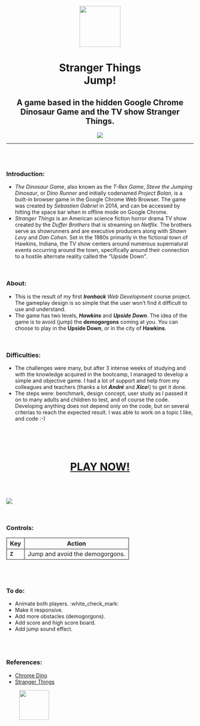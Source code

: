 <p align="center" dir="auto">
<a rel="noopener noreferrer" href="https://lzaquine.github.io/Stranger-Things-Jump-The-Game/" target="_blank">
<img src="./docs/assets/images/demogorgon.png" width="110" style="max-width: 100%;"> </a> </p>
<h1 align="center" dir="auto"><strong>Stranger Things<br>Jump!</strong></h1>
<h2 align="center" dir="auto">A game based in the hidden Google Chrome Dinosaur Game and the TV show Stranger Things.</h2>
<p align="center" dir="auto">
<img src="https://img.shields.io/github/languages/top/lzaquine/Stranger-Things-Jump-The-Game">
</p>
<hr>
<br>
<br>
<h3><strong>Introduction:</strong></h3>
<ul>
<li><em>The Dinosaur Game</em>, also known as the <em>T-Rex Game</em>, <em>Steve the Jumping Dinosaur</em>, or <em>Dino Runner</em> and initially codenamed <em>Project Bolan</em>, is a built-in browser game in the Google Chrome Web Browser. The game was created by <em>Sebastien Gabriel</em> in 2014, and can be accessed by hitting the space bar when in offline mode on Google Chrome.</li>
<li><em>Stranger Things</em> is an American science fiction horror drama TV show created by the <em>Duffer Brothers</em> that is streaming on <em>Netflix</em>. The brothers serve as showrunners and are executive producers along with <em>Shawn Levy</em> and <em>Dan Cohen</em>. Set in the 1980s primarily in the fictional town of Hawkins, Indiana, the TV show centers around numerous supernatural events occurring around the town, specifically around their connection to a hostile alternate reality called the "Upside Down".</li></ul>
<br>
<h3><strong>About:</strong></h3>
<ul>
<li>This is the result of my first <em><strong>Ironhack</strong> Web Development</em> course project. The gameplay design is so simple that the user won’t find it difficult to use and understand.</li>
<li>The game has two levels, <em><strong>Hawkins</strong></em> and <em><strong>Upside Down</strong></em>. The idea of the game is to avoid (jump) the <strong>demogorgons</strong> coming at you. You can choose to play in the <strong>Upside Down</strong>, or in the city of <strong>Hawkins</strong>.
</li></ul>
<br>
<h3><strong>Difficulties:</strong></h3>
<ul><li>The challenges were many, but after 3 intense weeks of studying and with the knowledge acquired in the bootcamp, I managed to develop a simple and objective game. I had a lot of support and help from my colleagues and teachers (thanks a lot <em><strong>André</strong></em> and <em><strong>Xico</strong></em>!) to get it done.</li>
<li>The steps were: benchmark, design concept, user study as I passed it on to many adults and children to test, and of course the code. Developing anything does not depend only on the code, but on several criterias to reach the expected result. I was able to work on a topic I like, and code :-)</li></ul>
<br>
<br>
<br>
<h1 align="center" dir="auto">
<a rel="noopener noreferrer" href="https://lzaquine.github.io/Stranger-Things-Jump-The-Game/" target="_blank"><strong>PLAY NOW!</strong></a></h1>
<br>
<br>
<p>
<a rel="noopener noreferrer" href="https://lzaquine.github.io/Stranger-Things-Jump-The-Game/" target="_blank">
<img src="./docs/assets/images/Start_Screen_ST_Game.png" style="max-width: 100%;"> </a></p>
<br>
<h3><strong>Controls:</strong></h3>
<table>
<thead>
<tr style="border: 2px solid grey;">
<th style="border: 2px solid grey;">Key</th>
<th style="border: 2px solid grey;">Action</th>
</tr>
</thead>
<tbody style="border: 2px solid grey;">
<tr style="border: 2px solid grey;">
<td style="border: 2px solid grey;"><strong><code>Z</code></strong></td>
<td style="border: 2px solid grey;">Jump and avoid the demogorgons.</td>
</tr>
</tbody>
</table>
<br>
<br>
<h3><strong>To do:</strong></h3>
<ul>
<li>Animate both players. :white_check_mark:</li> 
<li>Make it responsive.</li>
<li>Add more obstacles (demogorgons).</li>
<li>Add score and high score board.</li>
<li>Add jump sound effect.</li>
</ul>
<br>
<br>
<h3><strong>References:</strong></h3>
<ul><a rel="noopener noreferrer" href="https://chromedino.com" target="_blank"><li>Chrome Dino</li></a>
<a rel="noopener noreferrer" href="https://www.netflix.com/title/80057281" target="_blank"><li>Stranger Things</li></a></ul>
</a>
<a rel="noopener noreferrer" href="https://www.ironhack.com/" target="_blank"><img src="./docs/assets/images/ironhack-1.svg" width="80px" style="max-width: 100%; padding-left: 35px;"></a>
